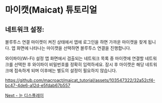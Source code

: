 # 마이캣(Maicat) 튜토리얼
## 네트워크 설정:

블루투스 연결
마이캣이 켜진 상태에서 앱에 로그인을 하면 가까운 마이캣을 찾게 됩니다.
앱 화면에 나타나는 마이캣을 선택하면 블루투스 연결을 진행합니다.

와이파이(Wi-Fi) 설정
앱 화면에서 검출되는 네트워크 목록 중 마이캣에 연결할 네트워크를 선택한 후 와이파이 비밀번호를 정확히 입력하세요.
잠시 후 마이캣은 해당 네트워크에 접속하게 되며 이후에는 별도의 설정이 필요하지 않습니다.

https://github.com/macroact/maicat_tutorial/assets/103547322/32a52cf4-bc47-4de6-a12d-e5fdab67b557



[Next - 눈 디스플레이](../02_maicat_eyes/README.md)
